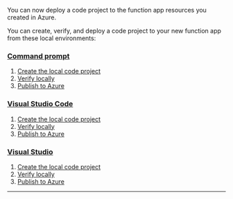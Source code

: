 You can now deploy a code project to the function app resources you created in Azure. 

You can create, verify, and deploy a code project to your new function app from these local environments:

### [Command prompt](#tab/core-tools)

1. [Create the local code project](../articles/azure-functions/functions-run-local.md#create-your-local-project)
1. [Verify locally](../articles/azure-functions/functions-run-local.md#run-a-local-function)
1. [Publish to Azure](../articles/azure-functions/functions-run-local.md#publish)

### [Visual Studio Code](#tab/vs-code)

1. [Create the local code project](../articles/azure-functions/functions-develop-vs-code.md#create-an-azure-functions-project)
1. [Verify locally](../articles/azure-functions/functions-develop-vs-code.md#run-functions-locally)
1. [Publish to Azure](../articles/azure-functions/functions-develop-vs-code.md#republish-project-files)
 
### [Visual Studio](#tab/vs)

1. [Create the local code project](../articles/azure-functions/functions-develop-vs.md#create-an-azure-functions-project)
1. [Verify locally](../articles/azure-functions/functions-develop-vs.md#run-functions-locally)
1. [Publish to Azure](../articles/azure-functions/functions-develop-vs.md#publish-to-azure)

---